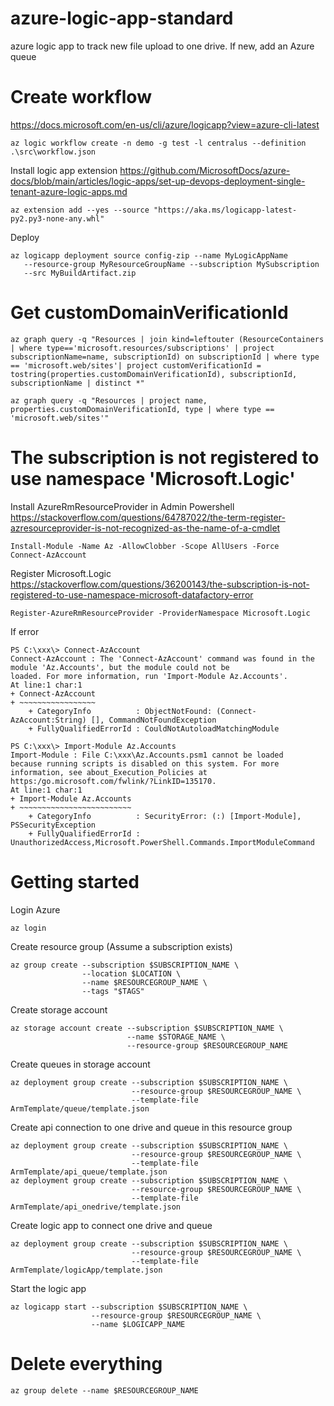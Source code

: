 # azure-logic-app-standard
azure logic app to track new file upload to one drive. If new, add an Azure queue

# Create workflow

https://docs.microsoft.com/en-us/cli/azure/logicapp?view=azure-cli-latest
```
az logic workflow create -n demo -g test -l centralus --definition .\src\workflow.json
```

Install logic app extension https://github.com/MicrosoftDocs/azure-docs/blob/main/articles/logic-apps/set-up-devops-deployment-single-tenant-azure-logic-apps.md
```
az extension add --yes --source "https://aka.ms/logicapp-latest-py2.py3-none-any.whl"
```
Deploy
```
az logicapp deployment source config-zip --name MyLogicAppName 
   --resource-group MyResourceGroupName --subscription MySubscription 
   --src MyBuildArtifact.zip
```


# Get customDomainVerificationId
```
az graph query -q "Resources | join kind=leftouter (ResourceContainers | where type=='microsoft.resources/subscriptions' | project subscriptionName=name, subscriptionId) on subscriptionId | where type == 'microsoft.web/sites'| project customVerificationId = tostring(properties.customDomainVerificationId), subscriptionId, subscriptionName | distinct *"
```

```
az graph query -q "Resources | project name, properties.customDomainVerificationId, type | where type == 'microsoft.web/sites'"
```

# The subscription is not registered to use namespace 'Microsoft.Logic'

Install AzureRmResourceProvider in Admin Powershell
https://stackoverflow.com/questions/64787022/the-term-register-azresourceprovider-is-not-recognized-as-the-name-of-a-cmdlet
```
Install-Module -Name Az -AllowClobber -Scope AllUsers -Force
Connect-AzAccount
```

Register Microsoft.Logic
https://stackoverflow.com/questions/36200143/the-subscription-is-not-registered-to-use-namespace-microsoft-datafactory-error
```
Register-AzureRmResourceProvider -ProviderNamespace Microsoft.Logic
```


If error
```
PS C:\xxx\> Connect-AzAccount
Connect-AzAccount : The 'Connect-AzAccount' command was found in the module 'Az.Accounts', but the module could not be
loaded. For more information, run 'Import-Module Az.Accounts'.
At line:1 char:1
+ Connect-AzAccount
+ ~~~~~~~~~~~~~~~~~
    + CategoryInfo          : ObjectNotFound: (Connect-AzAccount:String) [], CommandNotFoundException
    + FullyQualifiedErrorId : CouldNotAutoloadMatchingModule

PS C:\xxx\> Import-Module Az.Accounts
Import-Module : File C:\xxx\Az.Accounts.psm1 cannot be loaded
because running scripts is disabled on this system. For more information, see about_Execution_Policies at
https:/go.microsoft.com/fwlink/?LinkID=135170.
At line:1 char:1
+ Import-Module Az.Accounts
+ ~~~~~~~~~~~~~~~~~~~~~~~~~
    + CategoryInfo          : SecurityError: (:) [Import-Module], PSSecurityException
    + FullyQualifiedErrorId : UnauthorizedAccess,Microsoft.PowerShell.Commands.ImportModuleCommand
```

# Getting started

Login Azure
```
az login
```

Create resource group (Assume a subscription exists)
```
az group create --subscription $SUBSCRIPTION_NAME \
                --location $LOCATION \
                --name $RESOURCEGROUP_NAME \
                --tags "$TAGS"
```

Create storage account
```
az storage account create --subscription $SUBSCRIPTION_NAME \
                          --name $STORAGE_NAME \
                          --resource-group $RESOURCEGROUP_NAME
```

Create queues in storage account
```
az deployment group create --subscription $SUBSCRIPTION_NAME \
                           --resource-group $RESOURCEGROUP_NAME \
                           --template-file ArmTemplate/queue/template.json
```
<!-- ```
az deployment group create --subscription $SUBSCRIPTION_NAME \
                           --resource-group $RESOURCEGROUP_NAME \
                           --template-file ArmTemplate/queue/template.json \
                           --parameters ArmTemplate/queue/parameters.json

az storage queue create --subscription $SUBSCRIPTION_NAME \
                        --name $STORAGE_QUEUE_NAME \

az deployment group create --subscription $SUBSCRIPTION_NAME \
                           --resource-group $RESOURCEGROUP_NAME \
                           --template-file ArmTemplate/logicApp/template.json
``` -->


Create api connection to one drive and queue in this resource group
```
az deployment group create --subscription $SUBSCRIPTION_NAME \
                           --resource-group $RESOURCEGROUP_NAME \
                           --template-file ArmTemplate/api_queue/template.json
az deployment group create --subscription $SUBSCRIPTION_NAME \
                           --resource-group $RESOURCEGROUP_NAME \
                           --template-file ArmTemplate/api_onedrive/template.json
```

Create logic app to connect one drive and queue
```
az deployment group create --subscription $SUBSCRIPTION_NAME \
                           --resource-group $RESOURCEGROUP_NAME \
                           --template-file ArmTemplate/logicApp/template.json
```

Start the logic app
```
az logicapp start --subscription $SUBSCRIPTION_NAME \
                  --resource-group $RESOURCEGROUP_NAME \
                  --name $LOGICAPP_NAME
```



# Delete everything

```
az group delete --name $RESOURCEGROUP_NAME
```

